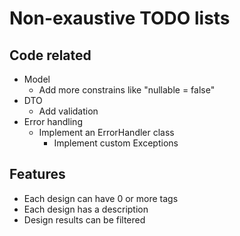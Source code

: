 # Non-exaustive TODO lists
## Code related
- Model
    - Add more constrains like "nullable = false"
- DTO
    - Add validation
- Error handling
    - Implement an ErrorHandler class
        - Implement custom Exceptions

## Features
- Each design can have 0 or more tags
- Each design has a description
- Design results can be filtered